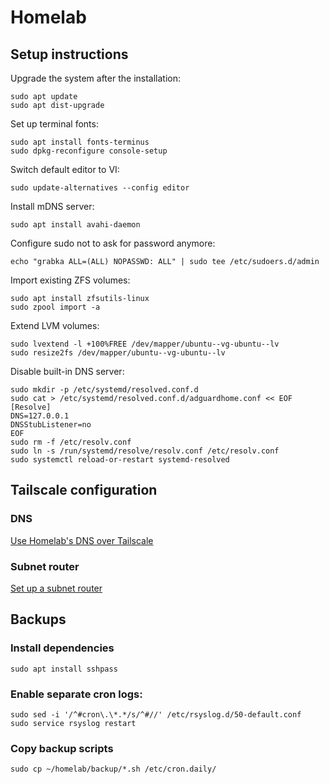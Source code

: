 # Homelab

## Setup instructions
Upgrade the system after the installation:
```
sudo apt update
sudo apt dist-upgrade
```

Set up terminal fonts:
```
sudo apt install fonts-terminus
sudo dpkg-reconfigure console-setup
```

Switch default editor to VI:
```
sudo update-alternatives --config editor
```

Install mDNS server:
```
sudo apt install avahi-daemon
```

Configure sudo not to ask for password anymore:
```
echo "grabka ALL=(ALL) NOPASSWD: ALL" | sudo tee /etc/sudoers.d/admin
```

Import existing ZFS volumes:
```
sudo apt install zfsutils-linux
sudo zpool import -a
```

Extend LVM volumes:
```
sudo lvextend -l +100%FREE /dev/mapper/ubuntu--vg-ubuntu--lv
sudo resize2fs /dev/mapper/ubuntu--vg-ubuntu--lv
```

Disable built-in DNS server:
```
sudo mkdir -p /etc/systemd/resolved.conf.d
sudo cat > /etc/systemd/resolved.conf.d/adguardhome.conf << EOF
[Resolve]
DNS=127.0.0.1
DNSStubListener=no
EOF
sudo rm -f /etc/resolv.conf
sudo ln -s /run/systemd/resolve/resolv.conf /etc/resolv.conf
sudo systemctl reload-or-restart systemd-resolved
```

## Tailscale configuration
### DNS
[Use Homelab's DNS over Tailscale](https://tailscale.com/kb/1114/pi-hole)
### Subnet router
[Set up a subnet router](https://tailscale.com/kb/1019/subnets)

## Backups
### Install dependencies
```
sudo apt install sshpass
```
### Enable separate cron logs:
```
sudo sed -i '/^#cron\.\*.*/s/^#//' /etc/rsyslog.d/50-default.conf
sudo service rsyslog restart
```
### Copy backup scripts
```
sudo cp ~/homelab/backup/*.sh /etc/cron.daily/
```
